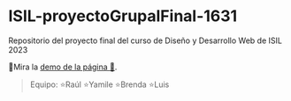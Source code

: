 # ISIL-proyectoGrupalFinal-1631
Repositorio del proyecto final del curso de Diseño y Desarrollo Web de ISIL
2023

🧡Mira la [demo de la página 👀](https://raulsr92.github.io/ISIL-proyectoGrupalFinal-1631/HTML/).

> Equipo: 
    ⭐Raúl 
    ⭐Yamile
    ⭐Brenda
    ⭐Luis